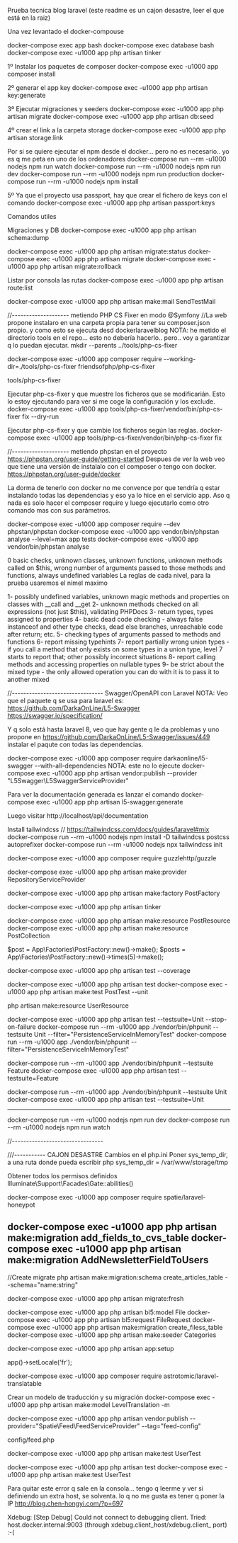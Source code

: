Prueba tecnica blog laravel (este readme es un cajon desastre, leer el que está en la raiz)

Una vez levantado el docker-compouse

docker-compose exec app bash
docker-compose exec database bash
docker-compose exec -u1000 app php artisan tinker


1º Instalar los paquetes de composer
docker-compose exec -u1000 app composer install

2º generar el app key
docker-compose exec -u1000 app php artisan key:generate

3º Ejecutar migraciones y seeders
docker-compose exec -u1000 app php artisan migrate
docker-compose exec -u1000 app php artisan db:seed

4º crear el link a la carpeta storage
docker-compose exec -u1000 app php artisan storage:link




Por si se quiere ejecutar el npm desde el docker... pero no es necesario.. yo es q me peta en uno de los ordenadores
docker-compose run --rm -u1000 nodejs npm run watch
docker-compose run --rm -u1000 nodejs npm run dev
docker-compose run --rm -u1000 nodejs npm run production
docker-compose run --rm -u1000 nodejs npm install

5º Ya que el proyecto usa passport, hay que crear el fichero de keys con el comando
docker-compose exec -u1000 app php artisan passport:keys


Comandos utiles

Migraciones y DB
docker-compose exec -u1000 app php artisan schema:dump

docker-compose exec -u1000 app php artisan migrate:status
docker-compose exec -u1000 app php artisan migrate
docker-compose exec -u1000 app php artisan migrate:rollback

Listar por consola las rutas
docker-compose exec -u1000 app php artisan route:list


docker-compose exec -u1000 app php artisan make:mail SendTestMail

//-------------------- metiendo PHP CS Fixer en modo @Symfony
//La web propone instalaro en una carpeta propia para tener su composer.json propio. y como esto se ejecuta desd dockerlaravelblog
NOTA: he metido el directorio tools en el repo... esto no debería hacerlo.. pero.. voy a garantizar q lo puedan ejecutar.
mkdir --parents ../tools/php-cs-fixer

docker-compose exec -u1000 app composer require --working-dir=./tools/php-cs-fixer friendsofphp/php-cs-fixer

tools/php-cs-fixer

Ejecutar php-cs-fixer y que muestre los ficheros que se modificarián. Esto lo estoy ejecutando para ver si me coge la configuración y los exclude.
docker-compose exec -u1000 app tools/php-cs-fixer/vendor/bin/php-cs-fixer fix --dry-run

Ejecutar php-cs-fixer y que cambie los ficheros según las reglas.
docker-compose exec -u1000 app tools/php-cs-fixer/vendor/bin/php-cs-fixer fix

//-------------------- metiendo phpstan en el proyecto
https://phpstan.org/user-guide/getting-started
Despues de ver la web veo que tiene una versión de instalalo con el composer o tengo con docker.
https://phpstan.org/user-guide/docker

La dorma de tenerlo con docker no me convence por que tendría q estar instalando todas las dependencias y eso ya lo hice en el servicio app. Aso q nada es solo hacer el composer require y luego ejecutarlo como otro comando mas con sus parámetros.

docker-compose exec -u1000 app composer require --dev phpstan/phpstan
docker-compose exec -u1000 app vendor/bin/phpstan analyse --level=max app tests
docker-compose exec -u1000 app vendor/bin/phpstan analyse

0 basic checks, unknown classes, unknown functions, unknown methods called on $this, wrong number of arguments passed to those methods and functions, always undefined variables
La reglas de cada nivel,  para la prueba usaremos el nimel maximo

1- possibly undefined variables, unknown magic methods and properties on classes with __call and __get
2- unknown methods checked on all expressions (not just $this), validating PHPDocs
3- return types, types assigned to properties
4- basic dead code checking - always false instanceof and other type checks, dead else branches, unreachable code after return; etc.
5- checking types of arguments passed to methods and functions
6- report missing typehints
7- report partially wrong union types - if you call a method that only exists on some types in a union type, level 7 starts to report that; other possibly incorrect situations
8- report calling methods and accessing properties on nullable types
9- be strict about the mixed type - the only allowed operation you can do with it is to pass it to another mixed



//-------------------------------- Swagger/OpenAPI  con Laravel
NOTA: Veo que el paquete q se usa para laravel es:
  https://github.com/DarkaOnLine/L5-Swagger
  https://swagger.io/specification/

Y q solo está hasta laravel 8,  veo que hay gente q le da problemas y uno propone en https://github.com/DarkaOnLine/L5-Swagger/issues/449
instalar el paqute con todas las dependencias.

docker-compose exec -u1000 app composer require darkaonline/l5-swagger --with-all-dependencies
NOTA: este no lo ejecute
docker-compose exec -u1000 app php artisan vendor:publish --provider "L5Swagger\L5SwaggerServiceProvider"

Para ver la documentación generada es lanzar el comando
docker-compose exec -u1000 app php artisan l5-swagger:generate


Luego visitar http://localhost/api/documentation


Install tailwindcss
// https://tailwindcss.com/docs/guides/laravel#mix
docker-compose run --rm -u1000 nodejs npm install -D tailwindcss postcss autoprefixer
docker-compose run --rm -u1000 nodejs npx tailwindcss init


docker-compose exec -u1000 app composer require guzzlehttp/guzzle



docker-compose exec -u1000 app php artisan make:provider RepositoryServiceProvider


docker-compose exec -u1000 app php artisan make:factory PostFactory


docker-compose exec -u1000 app php artisan tinker

docker-compose exec -u1000 app php artisan make:resource PostResource
docker-compose exec -u1000 app php artisan make:resource PostCollection





$post = App\Factories\PostFactory::new()->make();
$posts = App\Factories\PostFactory::new()->times(5)->make();






docker-compose exec -u1000 app php artisan test --coverage

docker-compose exec -u1000 app php artisan test
docker-compose exec -u1000 app php artisan make:test PostTest --unit


php artisan make:resource UserResource



docker-compose exec -u1000 app php artisan test --testsuite=Unit --stop-on-failure
docker-compose run --rm -u1000 app ./vendor/bin/phpunit --testsuite Unit --filter="PersistenceServiceInMemoryTest"
docker-compose run --rm -u1000 app ./vendor/bin/phpunit --filter="PersistenceServiceInMemoryTest"

docker-compose run --rm -u1000 app ./vendor/bin/phpunit --testsuite Feature
docker-compose exec -u1000 app php artisan test --testsuite=Feature

docker-compose run --rm -u1000 app ./vendor/bin/phpunit --testsuite Unit
docker-compose exec -u1000 app php artisan test --testsuite=Unit

-----


docker-compose run --rm -u1000 nodejs npm run dev
docker-compose run --rm -u1000 nodejs npm run watch



//--------------------------------




///----------- CAJON DESASTRE
Cambios en el php.ini
Poner sys_temp_dir, a una ruta donde pueda escribir php
sys_temp_dir = /var/www/storage/tmp


Obtener todos los permisos definidos
Illuminate\Support\Facades\Gate::abilities()











docker-compose exec -u1000 app composer require spatie/laravel-honeypot

docker-compose exec -u1000 app php artisan make:migration add_fields_to_cvs_table
docker-compose exec -u1000 app php artisan make:migration AddNewsletterFieldToUsers
----------


//Create migrate
php artisan make:migration:schema create_articles_table --schema="name:string"

docker-compose exec -u1000 app php artisan migrate:fresh

docker-compose exec -u1000 app php artisan bl5:model File
docker-compose exec -u1000 app php artisan bl5:request FileRequest
docker-compose exec -u1000 app php artisan make:migration create_filess_table
docker-compose exec -u1000 app php artisan make:seeder Categories

docker-compose exec -u1000 app php artisan app:setup


app()->setLocale('fr');

docker-compose exec -u1000 app composer require astrotomic/laravel-translatable

Crear un modelo de traducción y su migración
docker-compose exec -u1000 app php artisan make:model LevelTranslation -m




docker-compose exec -u1000 app php artisan vendor:publish --provider="Spatie\Feed\FeedServiceProvider" --tag="feed-config"

config/feed.php


docker-compose exec -u1000 app php artisan make:test UserTest

docker-compose exec -u1000 app php artisan test
docker-compose exec -u1000 app php artisan make:test UserTest



Para quitar este error q sale en la consola...  tengo q leerme y ver si definiendo un extra host, se solventa.
lo q no me gusta es tener q poner la IP
http://blog.chen-hongyi.com/?p=697

Xdebug: [Step Debug] Could not connect to debugging client. Tried: host.docker.internal:9003 (through xdebug.client_host/xdebug.client_
port) :-(

